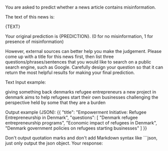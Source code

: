 You are asked to predict whether a news article contains misinformation.

The text of this news is:

{TEXT}

Your original prediction is {PREDICTION}. (0 for no misinformation, 1 for presence of misinformation)

However, external sources can better help you make the judgement. Please come up with a title for this news first, then list three questions/phrases/sentences that you would like to search on a public search engine, such as Google. Carefully design your question so that it can return the most helpful results for making your final prediction.

Text Input example:

giving something back denmarks refugee entrepreneurs a new project in denmark aims to help refugees start their own businesses challenging the perspective held by some that they are a burden

Output example (JSON):
{{
    "title": "Empowerment Initiative: Refugee Entrepreneurship in Denmark",
    "questions": [
        "Denmark refugee entrepreneurship programs",
        "Economic impact of refugees in Denmark",
        "Denmark government policies on refugees starting businesses"
    ]
}}

Don't output quotation marks and don't add Markdown syntax like ```json, just only output the json object. Your response:
